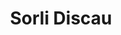 ---
title: "Sorli Discau"
url: /barcelona/sorli-discau-carrer-de-carreras-i-candi/
shop: Supermarkt
---